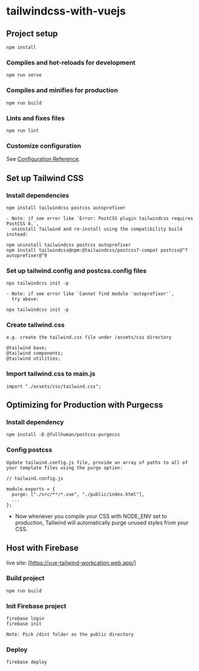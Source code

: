 # tailwindcss-with-vuejs

## Project setup
```
npm install
```

### Compiles and hot-reloads for development
```
npm run serve
```

### Compiles and minifies for production
```
npm run build
```

### Lints and fixes files
```
npm run lint
```

### Customize configuration
See [Configuration Reference](https://cli.vuejs.org/config/).


## Set up Tailwind CSS

### Install dependencies
```
npm install tailwindcss postcss autoprefixer

- Note: if see error like `Error: PostCSS plugin tailwindcss requires PostCSS 8.`,
  uninstall Tailwind and re-install using the compatibility build instead:

npm uninstall tailwindcss postcss autoprefixer
npm install tailwindcss@npm:@tailwindcss/postcss7-compat postcss@^7 autoprefixer@^9
```

### Set up tailwind.config and postcss.config files
```
npx tailwindcss init -p   

- Note: if see error like `Cannot find module 'autoprefixer'`,
  try above:

npx tailwindcss init -p 
```

### Create tailwind.css
```
e.g. create the tailwind.css file under /assets/css directory

@tailwind base;
@tailwind components;
@tailwind utilities;
```

### Import tailwind.css to main.js
```
import "./assets/css/tailwind.css";
```


## Optimizing for Production with Purgecss

### Install dependency
```
npm install -D @fullhuman/postcss-purgecss
```

### Config postcss
```
Update tailwind.config.js file, provide an array of paths to all of your template files using the purge option:

// tailwind.config.js

module.exports = {
  purge: ["./src/**/*.vue", "./public/index.html"],
  ...
};
```

- Now whenever you compile your CSS with NODE_ENV set to production,
Tailwind will automatically purge unused styles from your CSS.


## Host with Firebase

live site: [https://vue-tailwind-workcation.web.app/]

### Build project
```
npm run build
```

### Init Firebase project 
```
firebase login
firebase init

Note: Pick /dist folder as the public directory
```
### Deploy
```
firebase deploy
```